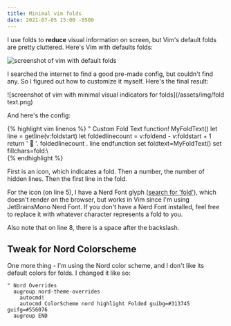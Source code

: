 ```yaml
---
title: Minimal vim folds
date: 2021-07-05 15:00 -0500
---
```


I use folds to **reduce** visual information on screen, but Vim's default folds are pretty cluttered. Here's Vim with defaults folds:

![screenshot of vim with default folds](/assets/img/default-folds.png)

I searched the internet to find a good pre-made config, but couldn't find any. So I figured out how to customize it myself. Here's the final result:

![screenshot of vim with minimal visual indicators for folds](/assets/img/fold text.png)

And here's the config:

{% highlight vim linenos %}
" Custom Fold Text
  function! MyFoldText()
      let line = getline(v:foldstart)
      let foldedlinecount = v:foldend - v:foldstart + 1
      return '  '. foldedlinecount . line
  endfunction
  set foldtext=MyFoldText()
  set fillchars=fold:\  
{% endhighlight %}

First is an icon, which indicates a fold. Then a number, the number of hidden lines. Then the first line in the fold. 

For the icon (on line 5), I have a Nerd Font glyph ([search for 'fold'](https://www.nerdfonts.com/cheat-sheet)), which doesn't render on the browser, but works in Vim since I'm using JetBrainsMono Nerd Font. If you don't have a Nerd Font installed, feel free to replace it with whatever character represents a fold to you. 

Also note that on line 8, there is a space after the backslash.

## Tweak for Nord Colorscheme 

One more thing - I'm using the Nord color scheme, and I don't like its default colors for folds. I changed it like so:

```vim
" Nord Overrides
  augroup nord-theme-overrides
    autocmd!
    autocmd ColorScheme nord highlight Folded guibg=#313745 guifg=#556076
  augroup END
```
